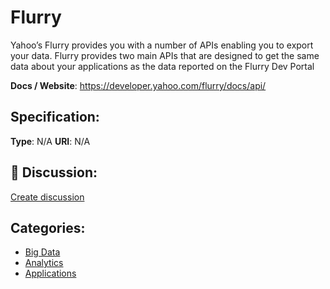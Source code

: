 # Flurry


Yahoo’s Flurry provides you with a number of APIs enabling you to export your data. Flurry provides two main APIs that are designed to get the same data about your applications as the data reported on the Flurry Dev Portal

**Docs / Website**: https://developer.yahoo.com/flurry/docs/api/

## Specification:
**Type**:  N/A 
**URI**:  N/A 

## 💬 Discussion:
[Create discussion](https://github.com/apis-list/apis-list/discussions/new)

## Categories:
- [Big Data](https://github.com/apis-list/apis-list#big-data)
- [Analytics](https://github.com/apis-list/apis-list#analytics)
- [Applications](https://github.com/apis-list/apis-list#applications)



